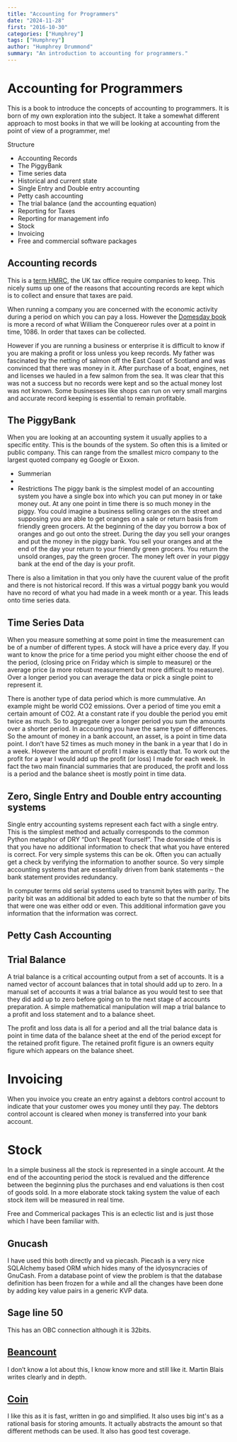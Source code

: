 ```yaml
---
title: "Accounting for Programmers"
date: "2024-11-28"
first: "2016-10-30"
categories: ["Humphrey"]
tags: ["Humphrey"]
author: "Humphrey Drummond"
summary: "An introduction to accounting for programmers."
---
```

# Accounting for Programmers


This is a book to introduce the concepts of accounting to programmers.  It is born of my own exploration into the subject.  It take a somewhat different approach to most books in that we will be looking at accounting
from the point of view of a programmer, me!

Structure
- Accounting Records
- The PiggyBank
- Time series data
- Historical and current state
- Single Entry and Double entry accounting
- Petty cash accounting
- The trial balance (and the accounting equation)
- Reporting for Taxes
- Reporting for management info
- Stock
- Invoicing
- Free and commercial software packages

## Accounting records

This is a [term HMRC](https://www.gov.uk/running-a-limited-company/company-and-accounting-records), the UK tax office require companies to keep.  This nicely sums up one of the reasons that accounting records are kept
which is to collect and ensure that taxes are paid.

When running a company you are concerned with the economic activity during a period on which you can pay a loss.
However the [Domesday book](https://en.wikipedia.org/wiki/Domesday_Book) is more a record of what William the 
Conquereor rules over at a point in time, 1086.  In order that taxes can be collected.

However if you are running a business or enterprise it is difficult to know if you are making a profit or loss
unless you keep records.  My father was fascinated by the netting of salmon off the East Coast of Scotland and was convinced that there was money in it.  After purchase of a boat, engines, net and licenses we hauled in a 
few salmon from the sea. It was clear that this was not a success but no records were kept and so the actual
money lost was not known.  Some businesses like shops can run on very small margins and accurate record keeping
is essential to remain profitable.

## The PiggyBank

When you are looking at an accounting system it usually applies to a specific entity.  This is the bounds of the system.  So often this is a limited or public company.  This can range from the smallest micro company to the largest quoted company eg Google or Exxon.

- Summerian
- 
- Restrictions
The piggy bank is the simplest model of an accounting system you have a single box into which you can put money in or take money out.  At any one point in time there is so much money in the piggy.
You could imagine a business selling oranges on the street and supposing you are able to get oranges on a sale or return basis from friendly green grocers.  At the beginning of the day you borrow a box of oranges and go out onto the street.  During the day you sell your oranges and put the money in the piggy bank. You sell your oranges and at the end of the day your return to your friendly green grocers.  You return the unsold oranges, pay the green grocer.  The money left over in your piggy bank at the end of the day is your profit.

There is also a limitation in that you only have the cuurent value of the profit and there is not historical record.  If this was a virtual poggy bank you would have no record of what you had made in a week month or a year.  This leads onto time series data.

## Time Series Data

When you measure something at some point in time the measurement can be of a number of  different types.  A stock will have a price every day.  If you want to know the price for a time period you might either choose the end of the period, (closing price on Friday which is simple to measure) or the average price (a more robust measurement but more difficult to measure).  Over a longer period you can average the data or pick a single point to represent it.

There is another type of data period which is more cummulative.  An example might be world CO2 emissions.  Over a period of time you emit a certain amount of CO2.  At a constant rate if you double the period you emit twice as much.  So to aggregate over a longer period you sum the amounts over a shorter period.
In accounting you have the same type of differences.  So the amount of money in a bank account, an asset, is a point in time data point.  I don’t have 52 times as much money in the bank in a year that I do in a week.   However the amount of profit I make is exactly that.  To work out the profit for a year I would add up the profit (or loss) I made for each week.
In fact the two main financial summaries that are produced, the profit and loss is a period and the balance sheet is mostly point in time data.

## Zero, Single Entry and Double entry accounting systems

Single entry accounting systems represent each fact with a single entry.  This is the simplest method and actually corresponds to the common Python metaphor of DRY “Don’t Repeat Yourself”.  The downside of this is that you have no additional information to check that what you have entered is correct.  For very simple systems this can be ok.  Often you can actually get a check by verifying the information to another source.  So very simple accounting systems that are essentially driven from bank statements – the bank statement provides redundancy.

In computer terms old serial systems used to transmit bytes with parity.  The parity bit was an additional bit added to each byte so that the number of bits that were one was either odd or even.  This additional information gave you information that the information was correct.

## Petty Cash Accounting

## Trial Balance

A trial balance is a critical accounting output from a set of accounts. It is a named vector of account balances that in total should add up to zero.  In a manual set of accounts it was a trial balance as you would test to see that they did add up to zero before going on to the next stage of accounts preparation.  A simple mathematical manipulation will map a trial balance to a profit and loss statement and to a balance sheet.

The profit and loss data is all for a period and all the trial balance data is point in time data of the balance sheet at the end of the period except for the retained profit figure.  The retained profit figure  is an owners equity figure which appears on the balance sheet.

# Invoicing

When you invoice you create an entry against a debtors control account to indicate that your customer owes you money until they pay.  The debtors control account is cleared when money is transferred into your bank account.

# Stock

In a simple business all the stock is represented in a single account.  At the end of the accounting period the stock is revalued and the difference between the beginning plus the purchases and end valuations is then  cost of goods sold.
In a more elaborate stock taking system the value of each stock item will be measured in real time.

Free and Commerical packages
This is an eclectic list and is just those which I have been familiar with.

## Gnucash

I have used this both directly and va piecash.  Piecash is a very nice SQLAlchemy based ORM which hides many of the idyosyncracies of GnuCash.  From a database point of view the problem is that the database definition has been frozen for a while and all the changes have been done by adding key value pairs in a generic KVP data.

## Sage line 50
This has an OBC connection although it is 32bits.

## [Beancount](https://beancount.github.io/)

I don’t know a lot about this, I know know more and still like it.  Martin Blais writes clearly
and in depth.

## [Coin](https://github.com/mkobetic/coin)

I like this as it is fast, written in go and simplified.  It also uses big int's as a rational 
basis for storing amounts.  It actually abstracts the amount so that different methods can be used.
It also has good test coverage.
